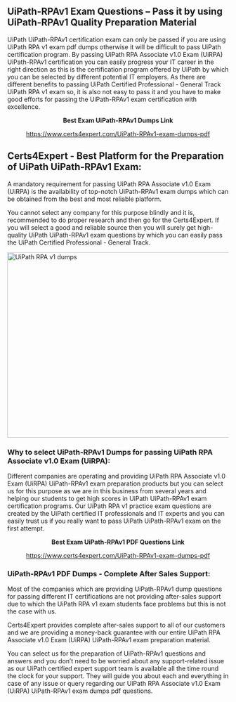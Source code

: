 <h2><strong>UiPath-RPAv1 Exam Questions &ndash; Pass it by using UiPath-RPAv1 Quality Preparation Material</strong></h2>
<p>UiPath UiPath-RPAv1 certification exam can only be passed if you are using UiPath RPA v1 exam pdf dumps otherwise it will be difficult to pass UiPath certification program. By passing UiPath RPA Associate v1.0 Exam (UiRPA) UiPath-RPAv1 certification you can easily progress your IT career in the right direction as this is the certification program offered by UiPath by which you can be selected by different potential IT employers. As there are different benefits to passing UiPath Certified Professional - General Track UiPath RPA v1 exam so, it is also not easy to pass it and you have to make good efforts for passing the UiPath-RPAv1 exam certification with excellence.</p>
<p style="text-align: center;"><strong>Best Exam UiPath-RPAv1 Dumps Link</strong></p>
<p style="text-align: center;"><a href="exam%20link">https://www.certs4expert.com/UiPath-RPAv1-exam-dumps-pdf</a></p>
<h2><strong>Certs4Expert - Best Platform for the Preparation of UiPath UiPath-RPAv1 Exam:&nbsp; </strong></h2>
<p>A mandatory requirement for passing UiPath RPA Associate v1.0 Exam (UiRPA) is the availability of top-notch UiPath-RPAv1 exam dumps which can be obtained from the best and most reliable platform.</p>
<p>You cannot select any company for this purpose blindly and it is, recommended to do proper research and then go for the Certs4Expert. If you will select a good and reliable source then you will surely get high-quality UiPath UiPath-RPAv1 exam questions by which you can easily pass the UiPath Certified Professional - General Track.</p>
<p><img style="display: block; margin-left: auto; margin-right: auto;" src="https://i.imgur.com/cCy1yN2.png" alt="UiPath RPA v1 dumps" width="750" height="422" /></p>
<h3><strong>Why to select UiPath-RPAv1 Dumps for passing UiPath RPA Associate v1.0 Exam (UiRPA):</strong></h3>
<p>Different companies are operating and providing UiPath RPA Associate v1.0 Exam (UiRPA) UiPath-RPAv1 exam preparation products but you can select us for this purpose as we are in this business from several years and helping our students to get high scores in UiPath UiPath-RPAv1 exam certification programs. Our UiPath RPA v1 practice exam questions are created by the UiPath certified IT professionals and IT experts and you can easily trust us if you really want to pass UiPath UiPath-RPAv1 exam on the first attempt.</p>
<p style="text-align: center;"><strong>Best Exam UiPath-RPAv1 PDF Questions Link</strong></p>
<p style="text-align: center;"><a href="exam%20link">https://www.certs4expert.com/UiPath-RPAv1-exam-dumps-pdf</a></p>
<h3><strong>UiPath-RPAv1 PDF Dumps - Complete After Sales Support:</strong></h3>
<p>Most of the companies which are providing UiPath-RPAv1 dump questions for passing different IT certifications are not providing after-sales support due to which the UiPath RPA v1 exam students face problems but this is not the case with us.</p>
<p>Certs4Expert provides complete after-sales support to all of our customers and we are providing a money-back guarantee with our entire UiPath RPA Associate v1.0 Exam (UiRPA) UiPath-RPAv1 exam preparation material.</p>
<p>You can select us for the preparation of UiPath-RPAv1 questions and answers and you don&rsquo;t need to be worried about any support-related issue as our UiPath certified expert support team is available all the time round the clock for your support. They will guide you about each and everything in case of any issue or query regarding our UiPath RPA Associate v1.0 Exam (UiRPA) UiPath-RPAv1 exam dumps pdf questions.</p>

